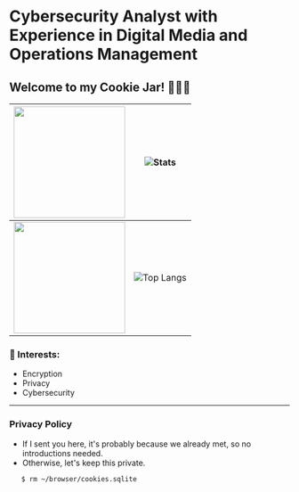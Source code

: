 # Cybersecurity Analyst with Experience in Digital Media and Operations Management
## Welcome to my Cookie Jar! 🍪🍪🍪

<img src="https://media1.tenor.com/m/H3vGZ2eA49IAAAAC/cookie-monster.gif" style="height:200px;width:200px;text-align:center"/> | ![Stats](https://github-readme-streak-stats.herokuapp.com/?user=deletec00kiesb4leaving&theme=github_dark_dimmed&hide_border=false)
|     :---:      |     :---:      |
<img src="https://external-content.duckduckgo.com/iu/?u=https%3A%2F%2Fyt3.ggpht.com%2Fa%2FAATXAJx_N_21P4kW5dsELL1Kbo36qYzEBDVOapu3rg%3Ds900-c-k-c0xffffffff-no-rj-mo&f=1&nofb=1&ipt=aa90f862f1ee3af997ae279c830cb43db786945a17809c1be178ec0bb7f2467b&ipo=images" style="height:200px;width:200px;text-align:center"/> | ![Top Langs](https://github-readme-stats.vercel.app/api/top-langs/?username=deletec00kiesb4leaving&layout=compact&show_icons=true&theme=github_dark_dimmed)


### 👀 Interests:
- Encryption
- Privacy
- Cybersecurity

---

### Privacy Policy
- If I sent you here, it's probably because we already met, so no introductions needed.
- Otherwise, let's keep this private.
```bash, sh, zsh
   $ rm ~/browser/cookies.sqlite
```
